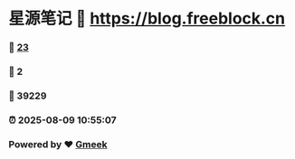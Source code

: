 # 星源笔记 :link: https://blog.freeblock.cn 
### :page_facing_up: [23](https://blog.freeblock.cn/tag.html) 
### :speech_balloon: 2 
### :hibiscus: 39229 
### :alarm_clock: 2025-08-09 10:55:07 
### Powered by :heart: [Gmeek](https://github.com/Meekdai/Gmeek)
